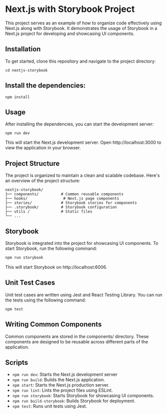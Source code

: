 # Next.js with Storybook Project

This project serves as an example of how to organize code effectively using Next.js along with Storybook. It demonstrates the usage of Storybook in a Next.js project for developing and showcasing UI components.

## Installation

To get started, clone this repository and navigate to the project directory:

```git clone <repository-url>
cd nextjs-storybook
```

## Install the dependencies:

```
npm install
```

## Usage

After installing the dependencies, you can start the development server:

```
npm run dev
```

This will start the Next.js development server. Open http://localhost:3000 to view the application in your browser.

## Project Structure

The project is organized to maintain a clean and scalable codebase. Here's an overview of the project structure:

```
nextjs-storybook/
├── components/          # Common reusable components
├── hooks/                # Next.js page components
├── stories/             # Storybook stories for components
├── .storybook/          # Storybook configuration
├── utils /              # Static files
└── ...
```

## Storybook

Storybook is integrated into the project for showcasing UI components. To start Storybook, run the following command:

```bash
npm run storybook

```

This will start Storybook on http://localhost:6006.

## Unit Test Cases

Unit test cases are written using Jest and React Testing Library. You can run the tests using the following command:

```
npm test
```

## Writing Common Components

Common components are stored in the components/ directory. These components are designed to be reusable across different parts of the application.

## Scripts

- `npm run dev`: Starts the Next.js development server
- `npm run build`: Builds the Next.js application.
- `npm start`: Starts the Next.js production server.
- `npm run lint`: Lints the project files using ESLint.
- `npm run storybook`: Starts Storybook for showcasing UI components.
- `npm run build-storybook`: Builds Storybook for deployment.
- `npm test`: Runs unit tests using Jest.
